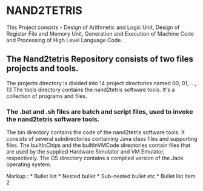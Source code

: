 # NAND2TETRIS
This Project consists - Design of Arithmetic and Logic Unit, Design of Register File and Memory Unit, Generation and Execution of Machine Code and Processing of High Level Language Code. 
## The Nand2tetris Repository consists of two files projects and tools.
The projects directory is divided into 14 project directories named 00, 01, ..., 13
The tools directory contains the nand2tetris software tools. It's a collection of programs and files.         
### The .bat and .sh files are batch and script files, used to invoke the nand2tetris software tools.
The bin directory contains the code of the nand2tetris software tools. It consists of several subdirectories containing Java class files and supporting files.
The builtInChips and the builtInVMCode directories contain files that are used by the supplied Hardware Simulator and VM Emulator, respectively.
The OS directory contains a compiled version of the Jack operating system.

 Markup : * Bullet list
              * Nested bullet
                  * Sub-nested bullet etc
          * Bullet list item 2

